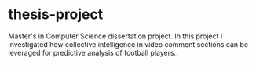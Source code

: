 # thesis-project
Master's in Computer Science dissertation project. In this project I investigated how collective intelligence in video comment sections can be leveraged for predictive analysis of football players..
